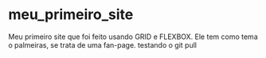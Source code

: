 # meu_primeiro_site
Meu primeiro site que foi feito usando GRID e FLEXBOX. Ele tem como tema o palmeiras, se trata de uma fan-page.
testando o git pull
